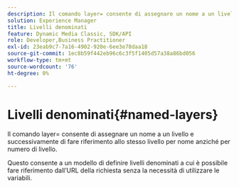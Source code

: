 ```yaml
---
description: Il comando layer= consente di assegnare un nome a un livello e successivamente di fare riferimento allo stesso livello per nome anziché per numero di livello.
solution: Experience Manager
title: Livelli denominati
feature: Dynamic Media Classic, SDK/API
role: Developer,Business Practitioner
exl-id: 23eab9c7-7a16-4902-920e-6ee3e78daa18
source-git-commit: 1ec8b59f442eb96c6c3f5f1405d57a38a86bd056
workflow-type: tm+mt
source-wordcount: '76'
ht-degree: 0%

---
```


# Livelli denominati{#named-layers}

Il comando layer= consente di assegnare un nome a un livello e successivamente di fare riferimento allo stesso livello per nome anziché per numero di livello.

Questo consente a un modello di definire livelli denominati a cui è possibile fare riferimento dall’URL della richiesta senza la necessità di utilizzare le variabili.
